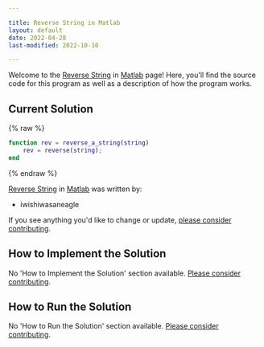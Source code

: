```yaml
---

title: Reverse String in Matlab
layout: default
date: 2022-04-28
last-modified: 2022-10-10

---
```


Welcome to the [Reverse String](https://sampleprograms.io/projects/reverse-string) in [Matlab](https://sampleprograms.io/languages/matlab) page! Here, you'll find the source code for this program as well as a description of how the program works.

## Current Solution

{% raw %}

```matlab
function rev = reverse_a_string(string)
    rev = reverse(string);
end
```

{% endraw %}

[Reverse String](https://sampleprograms.io/projects/reverse-string) in [Matlab](https://sampleprograms.io/languages/matlab) was written by:

- iwishiwasaneagle

If you see anything you'd like to change or update, [please consider contributing](https://github.com/TheRenegadeCoder/sample-programs).

## How to Implement the Solution

No 'How to Implement the Solution' section available. [Please consider contributing](https://github.com/TheRenegadeCoder/sample-programs-website).

## How to Run the Solution

No 'How to Run the Solution' section available. [Please consider contributing](https://github.com/TheRenegadeCoder/sample-programs-website).